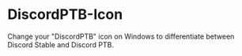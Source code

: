 # DiscordPTB-Icon
Change your "DiscordPTB" icon on Windows to differentiate between Discord Stable and Discord PTB.
